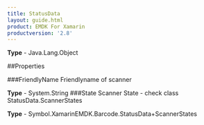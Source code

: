 ```yaml
---
title: StatusData
layout: guide.html
product: EMDK For Xamarin 
productversion: '2.8' 
---
```


    

**Type** - Java.Lang.Object

##Properties

###FriendlyName
Friendlyname of scanner

**Type** - System.String
###State
Scanner State - check class StatusData.ScannerStates

**Type** - Symbol.XamarinEMDK.Barcode.StatusData+ScannerStates
